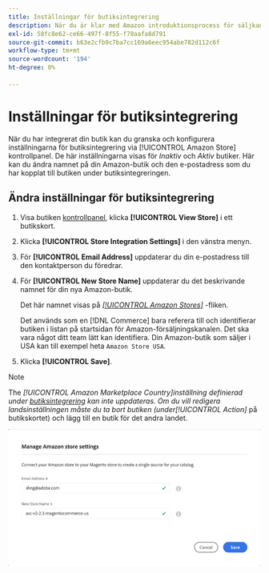 ```yaml
---
title: Inställningar för butiksintegrering
description: När du är klar med Amazon introduktionsprocess för säljkanaler granskar och konfigurerar du inställningarna för butiksintegrering via [!UICONTROL Amazon Store] kontrollpanel
exl-id: 58fc8e62-ce66-497f-8f55-f70aafa8d791
source-git-commit: b63e2cfb9c7ba7cc169a6eec954abe782d112c6f
workflow-type: tm+mt
source-wordcount: '194'
ht-degree: 0%

---
```


# Inställningar för butiksintegrering

När du har integrerat din butik kan du granska och konfigurera inställningarna för butiksintegrering via [!UICONTROL Amazon Store] kontrollpanel. De här inställningarna visas för *Inaktiv* och *Aktiv* butiker. Här kan du ändra namnet på din Amazon-butik och den e-postadress som du har kopplat till butiken under butiksintegreringen.

## Ändra inställningar för butiksintegrering

1. Visa butiken [kontrollpanel](./amazon-store-dashboard.md), klicka **[!UICONTROL View Store]** i ett butikskort.

1. Klicka **[!UICONTROL Store Integration Settings]** i den vänstra menyn.

1. För **[!UICONTROL Email Address]** uppdaterar du din e-postadress till den kontaktperson du föredrar.

1. För **[!UICONTROL New Store Name]** uppdaterar du det beskrivande namnet för din nya Amazon-butik.

   Det här namnet visas på [_[!UICONTROL Amazon Stores]_](./managing-stores.md) -fliken.

   Det används som en [!DNL Commerce] bara referera till och identifierar butiken i listan på startsidan för Amazon-försäljningskanalen. Det ska vara något ditt team lätt kan identifiera. Din Amazon-butik som säljer i USA kan till exempel heta `Amazon Store USA`.

1. Klicka **[!UICONTROL Save]**.

>[!NOTE]
>
>The _[!UICONTROL Amazon Marketplace Country]_inställning definierad under [butiksintegrering](./store-integration.md) kan inte uppdateras. Om du vill redigera landsinställningen måste du ta bort butiken (under_[!UICONTROL Action]_ på butikskortet) och lägg till en butik för det andra landet.

![Inställningar för butiksintegrering](assets/amazon-store-settings.png)
